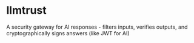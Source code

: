 # llmtrust
A security gateway for AI responses - filters inputs, verifies outputs, and cryptographically signs answers (like JWT for AI)
